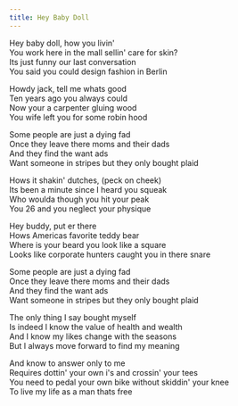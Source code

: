 ```yaml
---
title: Hey Baby Doll
---
```


Hey baby doll, how you livin'  
You work here in the mall sellin' care for skin?  
Its just funny our last conversation  
You said you could design fashion in Berlin  

Howdy jack, tell me whats good  
Ten years ago you always could  
Now your a carpenter gluing wood  
You wife left you for some robin hood  

Some people are just a dying fad  
Once they leave there moms and their dads  
And they find the want ads  
Want someone in stripes but they only bought plaid  

Hows it shakin' dutches, (peck on cheek)  
Its been a minute since I heard you squeak  
Who woulda though you hit your peak  
You 26 and you neglect your physique  

Hey buddy, put er there  
Hows Americas favorite teddy bear  
Where is your beard you look like a square  
Looks like corporate hunters caught you in there snare  

Some people are just a dying fad  
Once they leave there moms and their dads  
And they find the want ads  
Want someone in stripes but they only bought plaid  

The only thing I say bought myself  
Is indeed I know the value of health and wealth  
And I know my likes change with the seasons  
But I always move forward to find my meaning  

And know to answer only to me  
Requires dottin' your own i's and crossin' your tees  
You need to pedal your own bike without skiddin' your knee  
To live my life as a man thats free  
